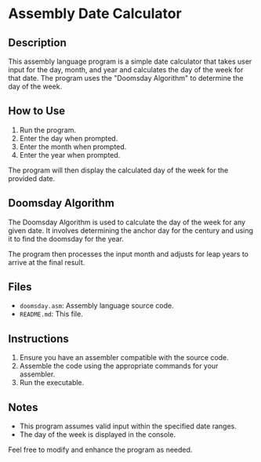 # Assembly Date Calculator

## Description

This assembly language program is a simple date calculator that takes user input for the day, month, and year
and calculates the day of the week for that date. The program uses the "Doomsday Algorithm" to determine the day of the week.

## How to Use

1. Run the program.
2. Enter the day when prompted.
3. Enter the month when prompted.
4. Enter the year when prompted.

The program will then display the calculated day of the week for the provided date.

## Doomsday Algorithm

The Doomsday Algorithm is used to calculate the day of the week for any given date.
It involves determining the anchor day for the century and using it to find the doomsday for the year.

The program then processes the input month and adjusts for leap years to arrive at the final result.

## Files

- `doomsday.asm`: Assembly language source code.
- `README.md`: This file.

## Instructions

1. Ensure you have an assembler compatible with the source code.
2. Assemble the code using the appropriate commands for your assembler.
3. Run the executable.

## Notes

- This program assumes valid input within the specified date ranges.
- The day of the week is displayed in the console.

Feel free to modify and enhance the program as needed.
